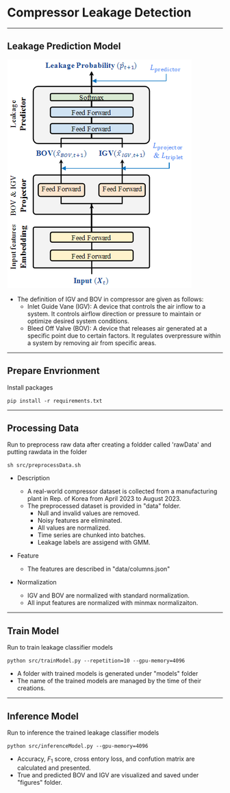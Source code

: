 # Compressor Leakage Detection
---
## Leakage Prediction Model
![model](./images/prediction_model.png)
- The definition of IGV and BOV in compressor are given as follows:
    - Inlet Guide Vane (IGV): A device that controls the air inflow to
a system. It controls airflow direction or pressure to maintain
or optimize desired system conditions.
    - Bleed Off Valve (BOV): A device that releases air generated at a
specific point due to certain factors. It regulates overpressure
within a system by removing air from specific areas.

---
## Prepare Envrionment
Install packages

    pip install -r requirements.txt

---
## Processing Data
Run to preprocess raw data after creating a foldder called 'rawData' and putting rawdata in the folder

    sh src/preprocessData.sh

- Description
    - A real-world compressor dataset is collected from a manufacturing plant in Rep. of Korea from April 2023 to August 2023.
    - The preprocessed dataset is provided in "data" folder.
        - Null and invalid values are removed.
        - Noisy features are eliminated.
        - All values are normalized.
        - Time series are chunked into batches.
        - Leakage labels are assigend with GMM.

- Feature
    - The features are described in "data/columns.json"

- Normalization
    - IGV and BOV are normalized with standard normalization.
    - All input features are normalized with minmax normalizaiton.


---
## Train Model
Run to train leakage classifier models 

    python src/trainModel.py --repetition=10 --gpu-memory=4096

- A folder with trained models is generated under "models" folder 
- The name of the trained models are managed by the time of their creations.

---
## Inference Model
Run to inference the trained leakage classifier models


    python src/inferenceModel.py --gpu-memory=4096

- Accuracy, $F_1$ score, cross entory loss, and confution matrix are calculated and presented.
- True and predicted BOV and IGV are visualized and saved under "figures" folder.





